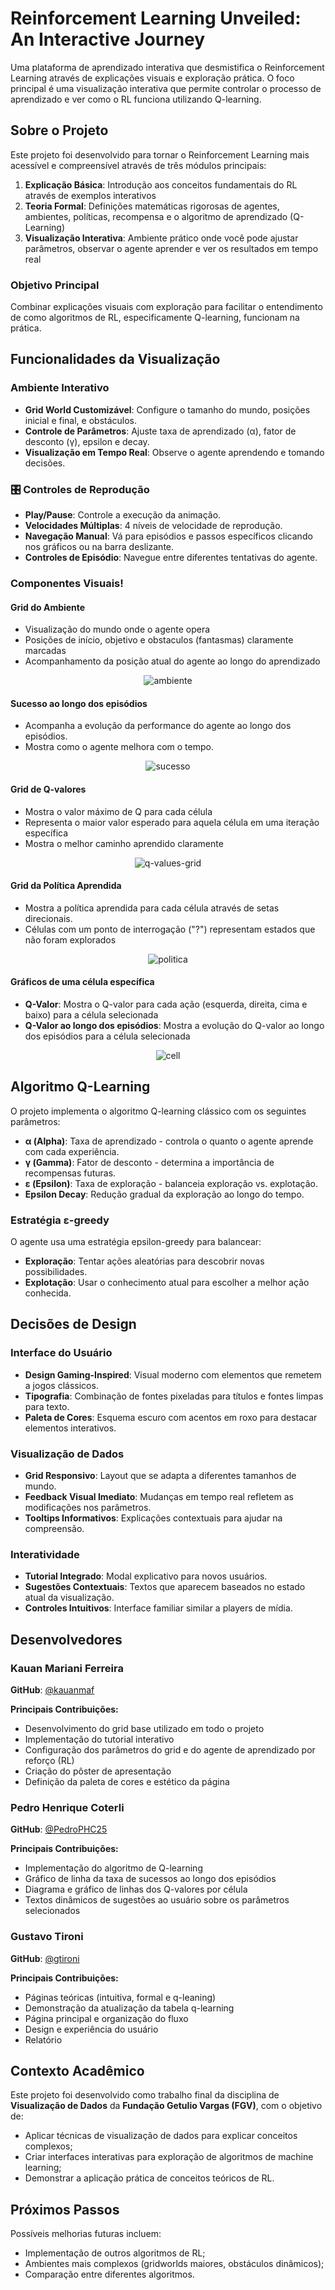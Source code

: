 # Reinforcement Learning Unveiled: An Interactive Journey

Uma plataforma de aprendizado interativa que desmistifica o Reinforcement Learning através de explicações visuais e exploração prática. O foco principal é uma visualização interativa que permite controlar o processo de aprendizado e ver como o RL funciona utilizando Q-learning.

## Sobre o Projeto

Este projeto foi desenvolvido para tornar o Reinforcement Learning mais acessível e compreensível através de três módulos principais:

1. **Explicação Básica**: Introdução aos conceitos fundamentais do RL através de exemplos interativos
2. **Teoria Formal**: Definições matemáticas rigorosas de agentes, ambientes, políticas, recompensa e o algoritmo de aprendizado (Q-Learning)
3. **Visualização Interativa**: Ambiente prático onde você pode ajustar parâmetros, observar o agente aprender e ver os resultados em tempo real

### Objetivo Principal

Combinar explicações visuais com exploração para facilitar o entendimento de como algoritmos de RL, especificamente Q-learning, funcionam na prática.

## Funcionalidades da Visualização

### Ambiente Interativo
- **Grid World Customizável**: Configure o tamanho do mundo, posições inicial e final, e obstáculos.
- **Controle de Parâmetros**: Ajuste taxa de aprendizado (α), fator de desconto (γ), epsilon e decay.
- **Visualização em Tempo Real**: Observe o agente aprendendo e tomando decisões.

### 🎛️ Controles de Reprodução
- **Play/Pause**: Controle a execução da animação.
- **Velocidades Múltiplas**: 4 níveis de velocidade de reprodução.
- **Navegação Manual**: Vá para episódios e passos específicos clicando nos gráficos ou na barra deslizante.
- **Controles de Episódio**: Navegue entre diferentes tentativas do agente.

### Componentes Visuais!

#### Grid do Ambiente
- Visualização do mundo onde o agente opera
- Posições de início, objetivo e obstaculos (fantasmas) claramente marcadas
- Acompanhamento da posição atual do agente ao longo do aprendizado

<div align="center">
  
![ambiente](https://github.com/user-attachments/assets/20beb0a3-f356-4edb-854d-0fd5e642b025)

</div>

#### Sucesso ao longo dos episódios
- Acompanha a evolução da performance do agente ao longo dos episódios.
- Mostra como o agente melhora com o tempo.

<div align="center">
  
![sucesso](https://github.com/user-attachments/assets/ef86a183-89ac-4f87-b3db-7efbb0e0e764)

</div>

#### Grid de Q-valores
- Mostra o valor máximo de Q para cada célula
- Representa o maior valor esperado para aquela célula em uma iteração específica
- Mostra o melhor caminho aprendido claramente

<div align="center">
  
![q-values-grid](https://github.com/user-attachments/assets/615fe881-e1cc-4f59-b20b-23ebf58fceb6)

</div>

#### Grid da Política Aprendida

- Mostra a política aprendida para cada célula através de setas direcionais.
- Células com um ponto de interrogação ("?") representam estados que não foram explorados

<div align="center">
  
![politica](https://github.com/user-attachments/assets/42ba0a58-a0b6-4e13-829d-8edb8f1df322)

</div>

#### Gráficos de uma célula específica
- **Q-Valor**: Mostra o Q-valor para cada ação (esquerda, direita, cima e baixo) para a célula selecionada
- **Q-Valor ao longo dos episódios**: Mostra a evolução do Q-valor ao longo dos episódios para a célula selecionada

<div align="center">
  
![cell](https://github.com/user-attachments/assets/9fa52ad4-bb80-4a75-8f16-a24a83a2dfd0)

</div>

## Algoritmo Q-Learning

O projeto implementa o algoritmo Q-learning clássico com os seguintes parâmetros:

- **α (Alpha)**: Taxa de aprendizado - controla o quanto o agente aprende com cada experiência.
- **γ (Gamma)**: Fator de desconto - determina a importância de recompensas futuras.
- **ε (Epsilon)**: Taxa de exploração - balanceia exploração vs. explotação.
- **Epsilon Decay**: Redução gradual da exploração ao longo do tempo.

### Estratégia ε-greedy
O agente usa uma estratégia epsilon-greedy para balancear:
- **Exploração**: Tentar ações aleatórias para descobrir novas possibilidades.
- **Explotação**: Usar o conhecimento atual para escolher a melhor ação conhecida.

## Decisões de Design

### Interface do Usuário
- **Design Gaming-Inspired**: Visual moderno com elementos que remetem a jogos clássicos.
- **Tipografia**: Combinação de fontes pixeladas para títulos e fontes limpas para texto.
- **Paleta de Cores**: Esquema escuro com acentos em roxo para destacar elementos interativos.

### Visualização de Dados
- **Grid Responsivo**: Layout que se adapta a diferentes tamanhos de mundo.
- **Feedback Visual Imediato**: Mudanças em tempo real refletem as modificações nos parâmetros.
- **Tooltips Informativos**: Explicações contextuais para ajudar na compreensão.

### Interatividade
- **Tutorial Integrado**: Modal explicativo para novos usuários.
- **Sugestões Contextuais**: Textos que aparecem baseados no estado atual da visualização.
- **Controles Intuitivos**: Interface familiar similar a players de mídia.

## Desenvolvedores

### Kauan Mariani Ferreira
**GitHub**: [@kauanmaf](https://github.com/kauanmaf)

**Principais Contribuições:**
- Desenvolvimento do grid base utilizado em todo o projeto
- Implementação do tutorial interativo
- Configuração dos parâmetros do grid e do agente de aprendizado por reforço (RL)
- Criação do pôster de apresentação
- Definição da paleta de cores e estético da página

### Pedro Henrique Coterli
**GitHub**: [@PedroPHC25](https://github.com/PedroPHC25)

**Principais Contribuições:**
- Implementação do algoritmo de Q-learning
- Gráfico de linha da taxa de sucessos ao longo dos episódios
- Diagrama e gráfico de linhas dos Q-valores por célula
- Textos dinâmicos de sugestões ao usuário sobre os parâmetros selecionados


### Gustavo Tironi
**GitHub**: [@gtironi](https://github.com/gtironi)

**Principais Contribuições:**
- Páginas teóricas (intuitiva, formal e q-leaning)
- Demonstração da atualização da tabela q-learning
- Página principal e organização do fluxo
- Design e experiência do usuário
- Relatório

## Contexto Acadêmico

Este projeto foi desenvolvido como trabalho final da disciplina de **Visualização de Dados** da **Fundação Getulio Vargas (FGV)**, com o objetivo de:

- Aplicar técnicas de visualização de dados para explicar conceitos complexos;
- Criar interfaces interativas para exploração de algoritmos de machine learning;
- Demonstrar a aplicação prática de conceitos teóricos de RL.

## Próximos Passos

Possíveis melhorias futuras incluem:
- Implementação de outros algoritmos de RL;
- Ambientes mais complexos (gridworlds maiores, obstáculos dinâmicos);
- Comparação entre diferentes algoritmos.
